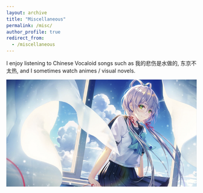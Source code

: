 ```yaml
---
layout: archive
title: "Miscellaneous"
permalink: /misc/
author_profile: true
redirect_from:
  - /miscellaneous
---
```


I enjoy listening to Chinese Vocaloid songs such as 我的悲伤是水做的, 东京不太热, and I sometimes watch animes / visual novels.

![Luo Tianyi](../images/luotianyi.png)